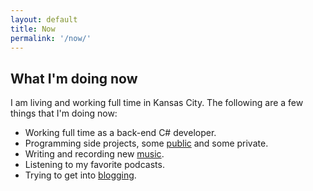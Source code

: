 ```yaml
---
layout: default
title: Now
permalink: '/now/'
---
```


## What I'm doing now

I am living and working full time in Kansas City. The following are a 
few things that I'm doing now:

- Working full time as a back-end C# developer.
- Programming side projects, some [public](https://github.com/Dejital) and some private.
- Writing and recording new [music](https://soundcloud.com/dejital).
- Listening to my favorite podcasts.
- Trying to get into [blogging](/blog/).

